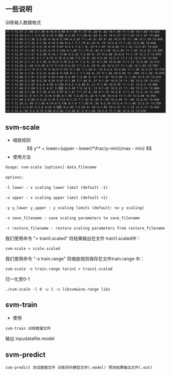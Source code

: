 ## 一些说明
训练输入数据格式

![](./resources/images/inputdata.png)

## svm-scale
- 缩放规则
$$
y^* = lower+(upper - lower)*\frac{y-min}{max - min}
$$
- 使用方法
```shell
Usage: svm-scale [options] data_filename

options:

-l lower : x scaling lower limit (default -1)

-u upper : x scaling upper limit (default +1)

-y y_lower y_upper : y scaling limits (default: no y scaling)

-s save_filename : save scaling parameters to save_filename

-r restore_filename : restore scaling parameters from restore_filename 
```
我们使用命令 "> train1.scaled" 将结果输出在文件 train1.scaled中：
```shell
svm-scale > scale.scaled
```
我们使用命令 "-s train.range" 将缩放规则保存在文件train.range 中：
```shell
svm-scale -s train.range tarin1 > train1.scaled
```
归一化至0-1
```shell
./svm-scale -l 0 -u 1 -s libsvmwine.range libs
```

## svm-train
- 使用

```shell
svm-train 训练数据文件
```
输出 inpudatafile.model 

## svm-predict
```shell
svm-predict 测试数据文件 训练好的模型文件(.model) 预测结果输出文件(.out)
```
